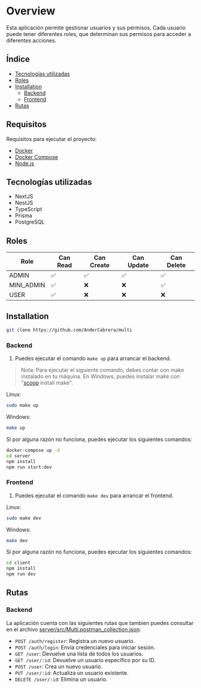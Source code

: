 # Overview
Esta aplicación permite gestionar usuarios y sus permisos. Cada usuario puede tener diferentes roles, que determinan sus permisos para acceder a diferentes acciones.

## Índice
- [Tecnologías utilizadas](#tecnologías-utilizadas)
- [Roles](#roles)
- [Installation](#installation)
  - [Backend](#backend)
  - [Frontend](#frontend)
- [Rutas](#rutas)

## Requisitos
Requisitos para ejecutar el proyecto:
- [Docker](https://docs.docker.com/get-docker/)
- [Docker Compose](https://docs.docker.com/compose/install/)
- [Node.js](https://nodejs.org/en/download/)

## Tecnologías utilizadas
- NextJS
- NestJS
- TypeScript
- Prisma
- PostgreSQL

## Roles
| Role | Can Read | Can Create | Can Update | Can Delete |
| --- | --- | --- | --- | --- |
| ADMIN | ✅ | ✅ | ✅ | ✅ |
| MINI_ADMIN | ✅ | ❌ | ❌ | ✅ |
| USER | ✅ | ❌ | ❌ | ❌ |

## Installation

```bash
git clone https://github.com/AnderCabrera/multi
```

### Backend
1. Puedes ejecutar el comando `make up` para arrancar el backend.

> Nota: Para ejecutar el siguiente comando, debes contar con make instalado en tu máquina. En Windows, puedes instalar make con "[scoop](https://scoop.sh/) install make".

Linux:
```bash
sudo make up
```

Windows:
```bash
make up
```

Si por alguna razón no funciona, puedes ejecutar los siguientes comandos:

```bash
docker-compose up -d
cd server
npm install
npm run start:dev
```

### Frontend
1. Puedes ejecutar el comando `make dev` para arrancar el frontend.

Linux:
```bash
sudo make dev
```

Windows:
```bash
make dev
```

Si por alguna razón no funciona, puedes ejecutar los siguientes comandos:

```bash
cd client
npm install
npm run dev
```

## Rutas

### Backend
La aplicación cuenta con las siguientes rutas que tambien puedes consultar en el archivo [server/src/Multi.postman_collection.json](server/Multi.postman_collection.json):

- `POST /auth/register`: Registra un nuevo usuario.
- `POST /auth/login`: Envía credenciales para iniciar sesión.
- `GET /user`: Devuelve una lista de todos los usuarios.
- `GET /user/:id`: Devuelve un usuario específico por su ID.
- `POST /user`: Crea un nuevo usuario.
- `PUT /user/:id`: Actualiza un usuario existente.
- `DELETE /user/:id`: Elimina un usuario.
